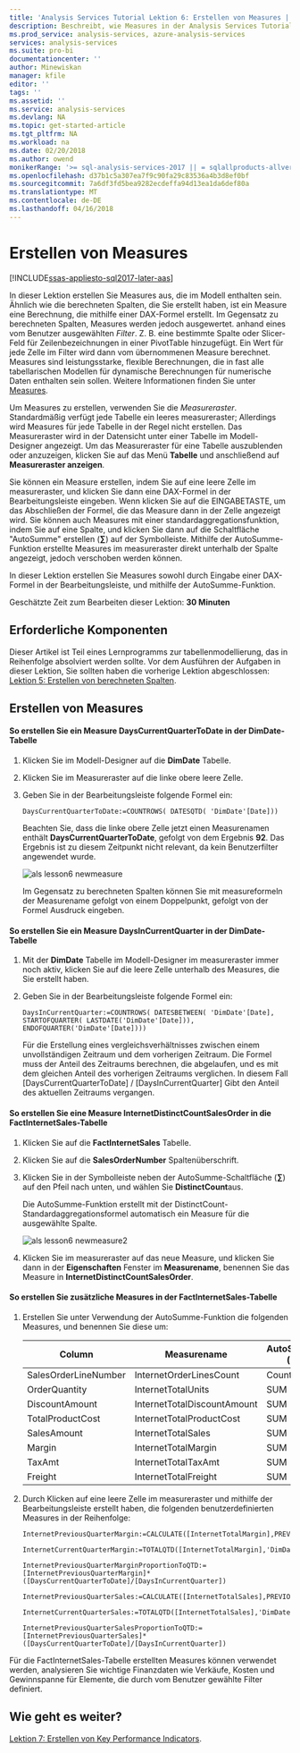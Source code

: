 ```yaml
---
title: 'Analysis Services Tutorial Lektion 6: Erstellen von Measures | Microsoft Docs'
description: Beschreibt, wie Measures in der Analysis Services Tutorial-Projekt zu erstellen.
ms.prod_service: analysis-services, azure-analysis-services
services: analysis-services
ms.suite: pro-bi
documentationcenter: ''
author: Minewiskan
manager: kfile
editor: ''
tags: ''
ms.assetid: ''
ms.service: analysis-services
ms.devlang: NA
ms.topic: get-started-article
ms.tgt_pltfrm: NA
ms.workload: na
ms.date: 02/20/2018
ms.author: owend
monikerRange: '>= sql-analysis-services-2017 || = sqlallproducts-allversions'
ms.openlocfilehash: d37b1c5a307ea7f9c90fa29c83536a4b3d8ef0bf
ms.sourcegitcommit: 7a6df3fd5bea9282ecdeffa94d13ea1da6def80a
ms.translationtype: MT
ms.contentlocale: de-DE
ms.lasthandoff: 04/16/2018
---
```

# <a name="create-measures"></a>Erstellen von Measures

[!INCLUDE[ssas-appliesto-sql2017-later-aas](../../includes/ssas-appliesto-sql2017-later-aas.md)]

In dieser Lektion erstellen Sie Measures aus, die im Modell enthalten sein. Ähnlich wie die berechneten Spalten, die Sie erstellt haben, ist ein Measure eine Berechnung, die mithilfe einer DAX-Formel erstellt. Im Gegensatz zu berechneten Spalten, Measures werden jedoch ausgewertet. anhand eines vom Benutzer ausgewählten *Filter*. Z. B. eine bestimmte Spalte oder Slicer-Feld für Zeilenbezeichnungen in einer PivotTable hinzugefügt. Ein Wert für jede Zelle im Filter wird dann vom übernommenen Measure berechnet. Measures sind leistungsstarke, flexible Berechnungen, die in fast alle tabellarischen Modellen für dynamische Berechnungen für numerische Daten enthalten sein sollen. Weitere Informationen finden Sie unter [Measures](../tabular-models/measures-ssas-tabular.md).
  
Um Measures zu erstellen, verwenden Sie die *Measureraster*. Standardmäßig verfügt jede Tabelle ein leeres measureraster; Allerdings wird Measures für jede Tabelle in der Regel nicht erstellen. Das Measureraster wird in der Datensicht unter einer Tabelle im Modell-Designer angezeigt. Um das Measureraster für eine Tabelle auszublenden oder anzuzeigen, klicken Sie auf das Menü **Tabelle** und anschließend auf **Measureraster anzeigen**.  
  
Sie können ein Measure erstellen, indem Sie auf eine leere Zelle im measureraster, und klicken Sie dann eine DAX-Formel in der Bearbeitungsleiste eingeben. Wenn klicken Sie auf die EINGABETASTE, um das Abschließen der Formel, die das Measure dann in der Zelle angezeigt wird. Sie können auch Measures mit einer standardaggregationsfunktion, indem Sie auf eine Spalte, und klicken Sie dann auf die Schaltfläche "AutoSumme" erstellen (**∑**) auf der Symbolleiste. Mithilfe der AutoSumme-Funktion erstellte Measures im measureraster direkt unterhalb der Spalte angezeigt, jedoch verschoben werden können.  
  
In dieser Lektion erstellen Sie Measures sowohl durch Eingabe einer DAX-Formel in der Bearbeitungsleiste, und mithilfe der AutoSumme-Funktion.  
  
Geschätzte Zeit zum Bearbeiten dieser Lektion: **30 Minuten**  
  
## <a name="prerequisites"></a>Erforderliche Komponenten  

Dieser Artikel ist Teil eines Lernprogramms zur tabellenmodellierung, das in Reihenfolge absolviert werden sollte. Vor dem Ausführen der Aufgaben in dieser Lektion, Sie sollten haben die vorherige Lektion abgeschlossen: [Lektion 5: Erstellen von berechneten Spalten](../tutorial-tabular-1400/as-lesson-5-create-calculated-columns.md).  
  
## <a name="create-measures"></a>Erstellen von Measures  
  
#### <a name="to-create-a-dayscurrentquartertodate-measure-in-the-dimdate-table"></a>So erstellen Sie ein Measure DaysCurrentQuarterToDate in der DimDate-Tabelle  
  
1.  Klicken Sie im Modell-Designer auf die **DimDate** Tabelle.  
  
2.  Klicken Sie im Measureraster auf die linke obere leere Zelle.  
  
3.  Geben Sie in der Bearbeitungsleiste folgende Formel ein:  
  
    ```
    DaysCurrentQuarterToDate:=COUNTROWS( DATESQTD( 'DimDate'[Date])) 
    ```
  
    Beachten Sie, dass die linke obere Zelle jetzt einen Measurenamen enthält **DaysCurrentQuarterToDate**, gefolgt von dem Ergebnis **92**. Das Ergebnis ist zu diesem Zeitpunkt nicht relevant, da kein Benutzerfilter angewendet wurde.
    
      ![als lesson6 newmeasure](../tutorial-tabular-1400/media/as-lesson6-newmeasure.png) 
    
    Im Gegensatz zu berechneten Spalten können Sie mit measureformeln der Measurename gefolgt von einem Doppelpunkt, gefolgt von der Formel Ausdruck eingeben.

  
#### <a name="to-create-a-daysincurrentquarter-measure-in-the-dimdate-table"></a>So erstellen Sie ein Measure DaysInCurrentQuarter in der DimDate-Tabelle  
  
1.  Mit der **DimDate** Tabelle im Modell-Designer im measureraster immer noch aktiv, klicken Sie auf die leere Zelle unterhalb des Measures, die Sie erstellt haben.  
  
2.  Geben Sie in der Bearbeitungsleiste folgende Formel ein:  
  
    ```
    DaysInCurrentQuarter:=COUNTROWS( DATESBETWEEN( 'DimDate'[Date], STARTOFQUARTER( LASTDATE('DimDate'[Date])), ENDOFQUARTER('DimDate'[Date])))
    ```
  
    Für die Erstellung eines vergleichsverhältnisses zwischen einem unvollständigen Zeitraum und dem vorherigen Zeitraum. Die Formel muss der Anteil des Zeitraums berechnen, die abgelaufen, und es mit dem gleichen Anteil des vorherigen Zeitraums verglichen. In diesem Fall [DaysCurrentQuarterToDate] / [DaysInCurrentQuarter] Gibt den Anteil des aktuellen Zeitraums vergangen.  
  
#### <a name="to-create-an-internetdistinctcountsalesorder-measure-in-the-factinternetsales-table"></a>So erstellen Sie eine Measure InternetDistinctCountSalesOrder in die FactInternetSales-Tabelle  
  
1.  Klicken Sie auf die **FactInternetSales** Tabelle.   
  
2.  Klicken Sie auf die **SalesOrderNumber** Spaltenüberschrift.  
  
3.  Klicken Sie in der Symbolleiste neben der AutoSumme-Schaltfläche (**∑**) auf den Pfeil nach unten, und wählen Sie **DistinctCount**aus.  
  
    Die AutoSumme-Funktion erstellt mit der DistinctCount-Standardaggregationsformel automatisch ein Measure für die ausgewählte Spalte.  
    
       ![als lesson6 newmeasure2](../tutorial-tabular-1400/media/as-lesson6-newmeasure2.png)
  
4.  Klicken Sie im measureraster auf das neue Measure, und klicken Sie dann in der **Eigenschaften** Fenster im **Measurename**, benennen Sie das Measure in **InternetDistinctCountSalesOrder**. 
 
  
#### <a name="to-create-additional-measures-in-the-factinternetsales-table"></a>So erstellen Sie zusätzliche Measures in der FactInternetSales-Tabelle  
  
1.  Erstellen Sie unter Verwendung der AutoSumme-Funktion die folgenden Measures, und benennen Sie diese um:  

    |Column|Measurename|AutoSumme (∑)|Formel|  
    |----------------|----------|-----------------|-----------|  
    |SalesOrderLineNumber|InternetOrderLinesCount|Count|=COUNTA([SalesOrderLineNumber])|  
    |OrderQuantity|InternetTotalUnits|SUM|=SUM([OrderQuantity])|  
    |DiscountAmount|InternetTotalDiscountAmount|SUM|=SUM([DiscountAmount])|  
    |TotalProductCost|InternetTotalProductCost|SUM|=SUM([TotalProductCost])|  
    |SalesAmount|InternetTotalSales|SUM|=SUM([SalesAmount])|  
    |Margin|InternetTotalMargin|SUM|=SUM([Margin])|  
    |TaxAmt|InternetTotalTaxAmt|SUM|=SUM([TaxAmt])|  
    |Freight|InternetTotalFreight|SUM|=SUM([Freight])|  
  
2.  Durch Klicken auf eine leere Zelle im measureraster und mithilfe der Bearbeitungsleiste erstellt haben, die folgenden benutzerdefinierten Measures in der Reihenfolge:  
  
      ```
      InternetPreviousQuarterMargin:=CALCULATE([InternetTotalMargin],PREVIOUSQUARTER('DimDate'[Date]))
      ```
      
      ```
      InternetCurrentQuarterMargin:=TOTALQTD([InternetTotalMargin],'DimDate'[Date])
      ```
  
      ```
      InternetPreviousQuarterMarginProportionToQTD:=[InternetPreviousQuarterMargin]*([DaysCurrentQuarterToDate]/[DaysInCurrentQuarter])
      ```
  
      ```
      InternetPreviousQuarterSales:=CALCULATE([InternetTotalSales],PREVIOUSQUARTER('DimDate'[Date]))
      ```
  
      ```
      InternetCurrentQuarterSales:=TOTALQTD([InternetTotalSales],'DimDate'[Date])
      ```
      
      ```
      InternetPreviousQuarterSalesProportionToQTD:=[InternetPreviousQuarterSales]*([DaysCurrentQuarterToDate]/[DaysInCurrentQuarter])
      ```
  
Für die FactInternetSales-Tabelle erstellten Measures können verwendet werden, analysieren Sie wichtige Finanzdaten wie Verkäufe, Kosten und Gewinnspanne für Elemente, die durch vom Benutzer gewählte Filter definiert.  
  
## <a name="whats-next"></a>Wie geht es weiter?

[Lektion 7: Erstellen von Key Performance Indicators](../tutorial-tabular-1400/as-lesson-7-create-key-performance-indicators.md).  

  
